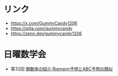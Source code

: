 # リンク
- https://x.com/GummyCandy1206
- https://qiita.com/gummycandy
- https://zenn.dev/gummycandy1206

# 日曜数学会
- 第32回 [関数体の紹介 Riemann予想とABC予想の類似](https://www.docswell.com/s/GummyCandy1206/Z7R1D6-introduction_to_function_fields)
